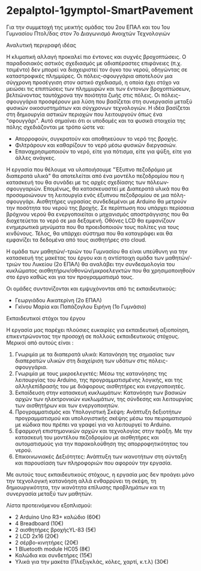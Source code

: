 # 2epalptol-1gymptol-SmartPavement
Για την συμμετοχή της μεικτής ομάδας του 2ου ΕΠΑΛ και του 1ου Γυμνασίου Πτολ/δας στον 7ο Διαγωνισμό Ανοιχτών Τεχνολογιών

Αναλυτική περιγραφή ιδέας

Η κλιματική αλλαγή προκαλεί πιο έντονες και συχνές βροχοπτώσεις. Ο παραδοσιακός αστικός σχεδιασμός με αδιαπέραστες επιφάνειες (π.χ. τσιμέντο) δεν μπορεί να διαχειριστεί τον όγκο του νερού, οδηγώντας σε καταστροφικές πλημμύρες. 
Οι πόλεις-σφουγγάρια αποτελούν μια σύγχρονη προσέγγιση στον αστικό σχεδιασμό, η οποία έχει στόχο να μειώσει τις επιπτώσεις των πλημμυρών και των έντονων βροχοπτώσεων, βελτιώνοντας ταυτόχρονα την ποιότητα ζωής στις πόλεις. Οι πόλεις-σφουγγάρια προσφέρουν μια λύση που βασίζεται στη συνεργασία μεταξύ φυσικών οικοσυστημάτων και σύγχρονων τεχνολογιών. 
Η ιδέα βασίζεται στη δημιουργία αστικών περιοχών που λειτουργούν όπως ένα "σφουγγάρι". Αυτό σημαίνει ότι οι υποδομές και τα φυσικά στοιχεία της πόλης σχεδιάζονται με τρόπο ώστε να:
- Απορροφούν, συγκρατούν και αποθηκεύουν το νερό της βροχής.
- Φιλτράρουν και καθαρίζουν το νερό μέσω φυσικών διεργασιών.
- Επαναχρησιμοποιούν το νερό, είτε για πότισμα, είτε για ψύξη, είτε για άλλες ανάγκες.


Η εργασία που θέλουμε να υλοποιήσουμε "Έξυπνο πεζοδρόμιο με διαπερατά υλικά" θα αποτελείται από ένα μοντέλο πεζοδρομίου που η κατασκευή του θα συνάδει με τις αρχές σχεδίασης των πόλεων-σφουγγαριών. Επομένως, θα κατασκευαστεί με Διαπερατά υλικά που θα προσομοιώνουν τη λειτουργία ενός έξυπνου πεζοδρομίου σε μια πόλη-σφουγγάρι. Αισθητήρες υγρασίας συνδεδεμένοι με Arduino θα μετρούν την ποσότητα του νερού της βροχής. Σε περίπτωση που υπάρχει περίσσεια βρόχινου νερού θα ενεργοποιείται ο μηχανισμός αποστράγγισης που θα διοχετεύεται το νερό σε μια δεξαμενή. Οθόνες LCD θα εμφανίζουν ενημερωτικά μηνύματα που θα προειδοποιούν τους πολίτες για τους κινδύνους. Τέλος, θα υπάρχει σύστημα που θα καταγράφει και θα εμφανίζει τα δεδομένα από τους αισθητήρες στο cloud.

Η ομάδα των μαθητών/-τριών του Γυμνασίου θα είναι υπεύθυνη για την κατασκευή της μακέτας του έργου και η αντίστοιχη ομάδα των μαθητών/-τριών του Λυκείου (2ο ΕΠΑΛ) θα αναλάβει την συνδεσμολογία του κυκλώματος αισθητήρων/οθονών/μικροελεγκτών που θα χρησιμοποιηθούν στο έργο καθώς και για τον προγραμματισμό τους. 

Οι ομάδες συντονίζονται και εμψυχόνονται από τις εκπαιδευτικούς:
- Γεωργιάδου Αικατερίνη (2ο ΕΠΑΛ)
- Γκίνου Μαρία και Παπάζογλου Ειρήνη (1ο Γυμνάσιο) 

Εκπαιδευτικοί στόχοι του έργου

Η εργασία μας παρέχει πλούσιες ευκαιρίες για εκπαιδευτική αξιοποίηση, επικεντρώνοντας την προσοχή σε πολλούς εκπαιδευτικούς στόχους. Μερικοί από αυτούς είναι :
1) Γνωριμία με τα διαπερατά υλικά: Κατανόηση της σημασίας των διαπερατών υλικών στη διαχείριση των υδάτων στις πόλεις-σφουγγάρια.
2) Γνωριμία με τους μικροελεγκτές: Μέσω της κατανόησης της λειτουργίας του Arduino, της προγραμματισμένης λογικής, και της αλληλεπίδρασής του με διάφορους αισθητήρες και ενεργοποιητές.
3) Εκπαίδευση στην κατασκευή κυκλωμάτων: Κατανόηση των βασικών αρχών των ηλεκτρονικών κυκλωμάτων, της σύνδεσης και λειτουργίας των αισθητήρων και των ενεργοποιητών.
4) Προγραμματισμός και Υπολογιστική Σκέψη: Ανάπτυξη δεξιοτήτων προγραμματισμού και υπολογιστικής σκέψης μέσω του πειραματισμού με κώδικα που πρέπει να γραφεί για να λειτουργεί το Arduino.
5) Εφαρμογή επιστημονικών αρχών και τεχνολογίας στην πράξη. Με την κατασκευή του μοντέλου πεζοδρομίου με αισθητήρες και αυτοματισμούς για την παρακολούθηση της απορροφητικότητας του νερού.
6) Επικοινωνιακές Δεξιότητες: Ανάπτυξη των ικανοτήτων στη σύνταξη και παρουσίαση των πληροφοριών που αφορούν την εργασία.
   
Με αυτούς τους εκπαιδευτικούς στόχους, η εργασία μας δεν προάγει μόνο την τεχνολογική κατανόηση αλλά ενθαρρύνει τη σκέψη, τη δημιουργικότητα, την ικανότητα επίλυσης προβλημάτων και τη συνεργασία μεταξύ των μαθητών.

Λίστα προτεινόμενου εξοπλισμού:

- 2 Arduino Uno R3+ καλώδιο					(60€)
- 4 Breadboard							(10€)
- 2 αισθητήρες βροχήςYL-83 					(5€)
- 2 LCD 2x16							(20€)
- 2 σέρβο-κινητήρες 						(20€)
- 1 Bluetooth module HC05					(8€)
- Καλώδια και συνδετήρες 						(15€)
- Υλικά για την μακέτα (Πλεξιγκλάς, κόλες, χαρτί, κ.τ.λ)		(30€)

